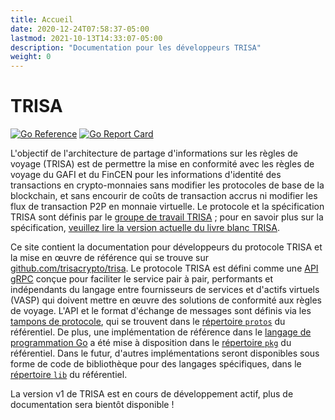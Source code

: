 ```yaml
---
title: Accueil
date: 2020-12-24T07:58:37-05:00
lastmod: 2021-10-13T14:33:07-05:00
description: "Documentation pour les développeurs TRISA"
weight: 0
---
```


# TRISA

[![Go Reference](https://pkg.go.dev/badge/github.com/trisacrypto/trisa/pkg.svg)](https://pkg.go.dev/github.com/trisacrypto/trisa/pkg)
[![Go Report Card](https://goreportcard.com/badge/github.com/trisacrypto/trisa)](https://goreportcard.com/report/github.com/trisacrypto/trisa)

L'objectif de l'architecture de partage d'informations sur les règles de voyage (TRISA) est de permettre la mise en conformité avec les règles de voyage du GAFI et du FinCEN pour les informations d'identité des transactions en crypto-monnaies sans modifier les protocoles de base de la blockchain, et sans encourir de coûts de transaction accrus ni modifier les flux de transaction P2P en monnaie virtuelle. Le protocole et la spécification TRISA sont définis par le [groupe de travail TRISA](https://trisa.io) ; pour en savoir plus sur la spécification, [veuillez lire la version actuelle du livre blanc TRISA](https://trisa.io/trisa-whitepaper/).

Ce site contient la documentation pour développeurs du protocole TRISA et la mise en œuvre de référence qui se trouve sur [github.com/trisacrypto/trisa](https://github.com/trisacrypto/trisa). Le protocole TRISA est défini comme une [API gRPC](https://grpc.io/) conçue pour faciliter le service pair à pair, performants et indépendants du langage entre fournisseurs de services et d'actifs virtuels (VASP) qui doivent mettre en œuvre des solutions de conformité aux règles de voyage. L'API et le format d'échange de messages sont définis via les [tampons de protocole](https://developers.google.com/protocol-buffers), qui se trouvent dans le [répertoire `protos`](https://github.com/trisacrypto/trisa/tree/main/proto) du référentiel. De plus, une implémentation de référence dans le [langage de programmation Go](https://golang.org/) a été mise à disposition dans le [répertoire `pkg`](https://github.com/trisacrypto/trisa/tree/main/proto) du référentiel. Dans le futur, d'autres implémentations seront disponibles sous forme de code de bibliothèque pour des langages spécifiques, dans le [répertoire `lib`](https://github.com/trisacrypto/trisa/tree/main/lib) du référentiel.

La version v1 de TRISA est en cours de développement actif, plus de documentation sera bientôt disponible !
